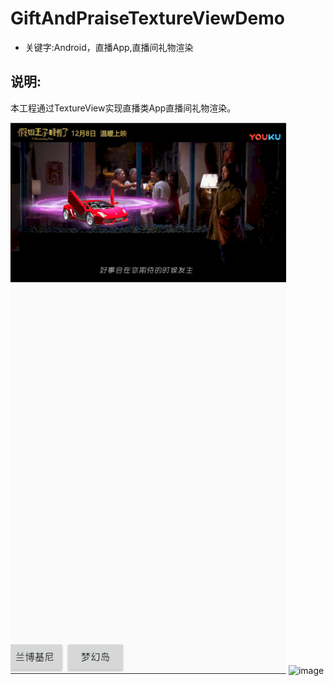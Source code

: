 # GiftAndPraiseTextureViewDemo
- 关键字:Android，直播App,直播间礼物渲染
## 说明:

本工程通过TextureView实现直播类App直播间礼物渲染。

![image](picture/screenshot_20201009_171737.png)
![image](picture/screenshot_20201009_165741.gif)
